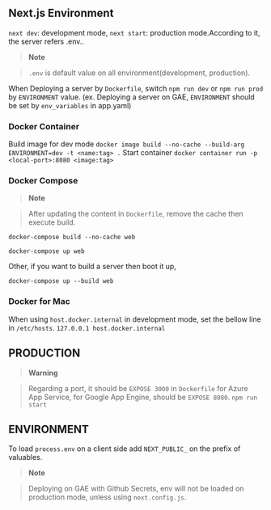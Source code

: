 ## Next.js Environment

`next dev`: development mode, `next start`: production mode.According to it, the server refers .env.<development or production>.

> **Note**

> `.env` is default value on all environment(development, production).

When Deploying a server by `Dockerfile`, switch `npm run dev` or `npm run prod` by `ENVIRONMENT` value. (ex. Deploying a server on GAE, `ENVIRONMENT` should be set by `env_variables` in app.yaml)

### Docker Container

Build image for dev mode
`docker image build --no-cache --build-arg ENVIRONMENT=dev -t <name:tag> .`
Start container
`docker container run -p <local-port>:8080 <image:tag>`

### Docker Compose

> **Note**

> After updating the content in `Dockerfile`, remove the cache then execute build.

`docker-compose build --no-cache web`

`docker-compose up web`

Other, if you want to build a server then boot it up,

`docker-compose up --build web`

### Docker for Mac

When using `host.docker.internal` in development mode, set the bellow line in `/etc/hosts`.
`127.0.0.1 host.docker.internal`

## PRODUCTION

> **Warning**

> Regarding a port, it should be `EXPOSE 3000` in `Dockerfile` for Azure App Service, for Google App Engine, should be `EXPOSE 8080`.
> `npm run start`

## ENVIRONMENT

To load `process.env` on a client side add `NEXT_PUBLIC_` on the prefix of valuables.

> **Note**

> Deploying on GAE with Github Secrets, env will not be loaded on production mode, unless using `next.config.js`.
